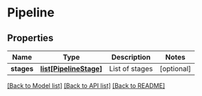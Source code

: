 # Pipeline

## Properties
Name | Type | Description | Notes
------------ | ------------- | ------------- | -------------
**stages** | [**list[PipelineStage]**](PipelineStage.md) | List of stages | [optional] 

[[Back to Model list]](../README.md#documentation-for-models) [[Back to API list]](../README.md#documentation-for-api-endpoints) [[Back to README]](../README.md)


